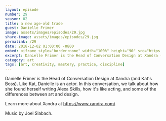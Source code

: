 ```yaml
---
layout: episode
number: 29
season: 02
title: a new age-old trade
guest: Danielle Frimer
image: assets/images/episodes/29.jpg
share-image: assets/images/episodes/29.jpg
permalink: /29
date: 2018-12-02 01:00:00 -0800
embed: <iframe style="border:none" width="100%" height="90" src="https://html5-player.libsyn.com/embed/episode/id/7774004/height/90/theme/custom/autoplay/no/autonext/no/thumbnail/yes/preload/no/no_addthis/no/direction/backward/render-playlist/no/custom-color/65C29B/"  scrolling="no"  allowfullscreen webkitallowfullscreen mozallowfullscreen oallowfullscreen msallowfullscreen></iframe>
excerpt: Danielle Frimer is the Head of Conversation Design at Xandra (and Kat's Boss). Like Kat, Danielle is an actor. In this conversation, we talk about how she found herself writing Alexa Skills, how it's like acting, and some of the differences between art and design.
category: art
tags: [art, creativity, mastery, practice, discipline]
---
```


Danielle Frimer is the Head of Conversation Design at Xandra (and Kat's Boss). Like Kat, Danielle is an actor. In this conversation, we talk about how she found herself writing Alexa Skills, how it's like acting, and some of the differences between art and design.

Learn more about Xandra at https://www.xandra.com/

Music by Joel Slabach.
